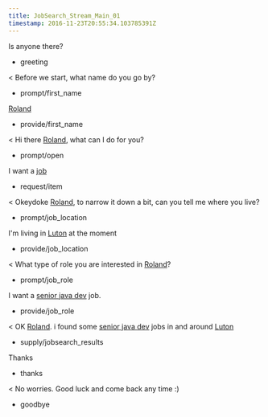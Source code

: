 ```yaml
---
title: JobSearch_Stream_Main_01
timestamp: 2016-11-23T20:55:34.103785391Z
---
```

Is anyone there?
* greeting

< Before we start, what name do you go by?
* prompt/first_name

[Roland](first_name)
* provide/first_name

< Hi there [Roland](first_name), what can I do for you?
* prompt/open

I want a [job](item_type)
* request/item

< Okeydoke [Roland](first_name), to narrow it down a bit, can you tell me where you live?
* prompt/job_location

I'm living in [Luton](location) at the moment
* provide/job_location

< What type of role you are interested in [Roland](first_name)?
* prompt/job_role

I want a [senior java dev](jobrole) job.
* provide/job_role

< OK [Roland](first_name). i found some [senior java dev](jobrole) jobs in and around [Luton](location) 
* supply/jobsearch_results

Thanks
* thanks

< No worries. Good luck and come back any time :)
* goodbye

